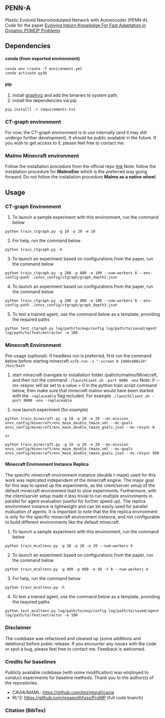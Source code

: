 ## PENN-A

Plastic Evolved Neuromodulated Network with Autoencoder (PENN-A).
Code for the paper [Evolving Inborn Knowledge For Fast Adaptation in Dynamic POMDP Problems](#)

## Dependencies
#### conda (from exported environment)
```
conda env create -f environment.yml
conda activate py36
```

#### pip
1. install [graphviz](https://www.graphviz.org/) and add the binaries to system path.
2. install the dependencies via pip
```
pip installl -r requirements.txt
```

### CT-graph environment
For now, the CT-graph environment is in use internally (and it may still undergo further development). It should be public available in the future. If you wish to get access to it, please feel free to contact me.

### Malmo Minecraft environment
Follow the installation procedure from the official repo [link](https://github.com/Microsoft/malmo/tree/master/MalmoEnv)
Note: follow the installation procedure for **MalmoEnv** which is the preferred way going forward. Do not follow the installation procedure **Malmo as a native wheel**.

## Usage
### CT-graph Environment
1. To launch a sample experiment with this environment, run the command below
```
python train_ctgraph.py -g 10 -p 20 -e 10
```

2. For help, run the command below
```
python train_ctgraph.py -h
```

3. To launch an experiment based on configurations from the paper, run the command below
```
python train_ctgraph.py -g 200 -p 600 -e 100 --num-workers 8 --env-config-path ./envs_config/ctgraph/graph_depth2.json
```

4. To launch an experiment based on configurations from the paper, run the command below
```
python train_ctgraph.py -g 200 -p 800 -e 100 --num-workers 8 --env-config-path ./envs_config/ctgraph/graph_depth3.json
```

5. To test a trained agent, use the command below as a template, providing the required paths
```
python test_ctgraph.py log/path/to/exp/config log/path/to/saved/agent log/path/to/feat/extractor -e 100
```

### Minecraft Environment
Pre-usage (optional):
If headless run is preferred, first run the command below before starting minecraft
 `xvfb-run -s "-screen 0 1400x900x24" /bin/bash`

1. start minecraft (navigate to installation folder /path/to/malmo/Minecraft, and then run the command
 `./launchCient.sh -port 9000 -env`
Note:  if --mc-resync will be set to a value > 0 in the python train script command below, then make sure that minecraft malmo would have been started with the `-replaceable` flag included. For example
 `./launchClient.sh -port 9000 -env -replaceable`

2. now launch experiment (for example)
```
python train_minecraft.py -g 10 -p 20 -e 20 --mc-mission envs_config/minecraft/env_maze_double_tmaze.xml --mc-goals envs_config/minecraft/env_maze_double_tmaze_goals.json --mc-resync 0 

or

python train_minecraft.py -g 10 -p 20 -e 20 --mc-mission envs_config/minecraft/env_maze_double_tmaze.xml --mc-goals envs_config/minecraft/env_maze_double_tmaze_goals.json --mc-resync 500 
```

#### Minecraft Environment Instance Replica
The specific minecraft environment instance (double t-maze) used for this work was replicated independent of the minecraft engine. The major goal for this was to speed up the experiments, as the client/server setup of the default minecraft environment lead to slow experiments. Furthermore, with the client/server setup made it less trivial to run multiple environments in parallel for agent evaluation (useful for further speed up). The replica environment instance is lightweight and can be easily used for parallel evaluation of agents. It is important to note that the the replica environment is only for the specific minecraft environment instance, and not configurable to build different environments like the default minecraft.

1. To launch a sample experiment with this environment, run the command below
```
python train_mcaltenv.py -g 10 -p 20 -e 20 --num-workers 4
```
2. To launch an experiment based on configurations from the paper, run the command below
```
python train_mcaltenv.py -g 400 -p 800 -e 50 -t 8 --num-workers 4
```
3. For help, run the command below
```
python train_mcaltenv.py -h
```
4. To test a trained agent, use the command below as a template, providing the required paths
```
python test_mcaltenv.py log/path/to/exp/config log/path/to/saved/agent log/path/to/feat/extractor -e 100
```

### Disclaimer
The codebase was refactored and cleaned up (some additions and deletions) before public release. If you encounter any issues with the code or spot a bug, please feel free to contact me. Feedback is welcomed.

### Credits for baselines
Publicly available codebase (with some modification) was employed to conduct experiments for baseline methods.
Thank you to the author(s) of the repositories.
- CAVIA/MAML: <https://github.com/lmzintgraf/cavia>
- RL^2: <https://github.com/jonasrothfuss/ProMP> (full code branch)

### Citation (BibTex)
```

```
